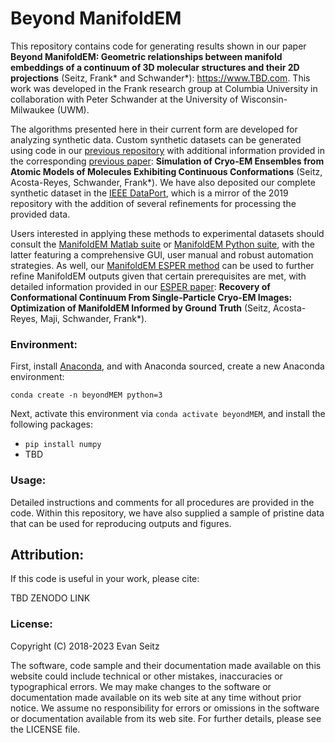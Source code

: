 # Beyond ManifoldEM
This repository contains code for generating results shown in our paper **Beyond ManifoldEM: Geometric relationships between manifold embeddings of a continuum of 3D molecular structures and their 2D projections** (Seitz, Frank* and Schwander*): https://www.TBD.com. This work was developed in the Frank research group at Columbia University in collaboration with Peter Schwander at the University of Wisconsin-Milwaukee (UWM).

The algorithms presented here in their current form are developed for analyzing synthetic data. Custom synthetic datasets can be generated using code in our [previous repository](https://github.com/evanseitz/cryoEM_synthetic_continua) with additional information provided in the corresponding [previous paper](https://www.biorxiv.org/content/10.1101/864116v1): **Simulation of Cryo-EM Ensembles from Atomic Models of Molecules Exhibiting Continuous Conformations** (Seitz, Acosta-Reyes, Schwander, Frank*). We have also deposited our complete synthetic dataset in the [IEEE DataPort](https://ieee-dataport.org/documents/manifoldem-esper-data-and-code-repository), which is a mirror of the 2019 repository with the addition of several refinements for processing the provided data.

Users interested in applying these methods to experimental datasets should consult the [ManifoldEM Matlab suite](https://github.com/GMashayekhi/ManifoldEM_Matlab) or [ManifoldEM Python suite](https://github.com/evanseitz/ManifoldEM_Python), with the latter featuring a comprehensive GUI, user manual and robust automation strategies. As well, our [ManifoldEM ESPER method](https://github.com/evanseitz/ESPER) can be used to further refine ManifoldEM outputs given that certain prerequisites are met, with detailed information provided in our [ESPER paper](https://ieeexplore.ieee.org/document/9773954): **Recovery of Conformational Continuum From Single-Particle Cryo-EM Images: Optimization of ManifoldEM Informed by Ground Truth** (Seitz, Acosta-Reyes, Maji, Schwander, Frank*).

### Environment:
First, install [Anaconda](https://docs.anaconda.com/anaconda/install), and with Anaconda sourced, create a new Anaconda environment:

`conda create -n beyondMEM python=3`

Next, activate this environment via `conda activate beyondMEM`, and install the following packages:

- `pip install numpy`
- TBD

### Usage:
Detailed instructions and comments for all procedures are provided in the code. Within this repository, we have also supplied a sample of pristine data that can be used for reproducing outputs and figures.

## Attribution:
If this code is useful in your work, please cite:

TBD ZENODO LINK

### License:
Copyright (C) 2018-2023 Evan Seitz

The software, code sample and their documentation made available on this website could include technical or other mistakes, inaccuracies or typographical errors. We may make changes to the software or documentation made available on its web site at any time without prior notice. We assume no responsibility for errors or omissions in the software or documentation available from its web site. For further details, please see the LICENSE file.
